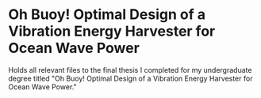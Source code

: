 # Oh Buoy! Optimal Design of a Vibration Energy Harvester for Ocean Wave Power
Holds all relevant files to the final thesis I completed for my undergraduate degree titled "Oh Buoy! Optimal Design of a Vibration Energy Harvester for Ocean Wave Power."
